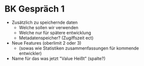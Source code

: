 # BK Gespräch 1

+ Zusätzlich zu speichernde daten
  + Welche sollen wir verwenden
  + Welche nur für spätere entwicklung
  + Metadatenspeicher? (Zugiffszeit ect)
+ Neue Features (oberlimit 2 oder 3)
  + (sowas wie Statistiken zusammenfassungen für kommende entwickler)
+ Name für das was jetzt "Value Heißt" (spalte?)